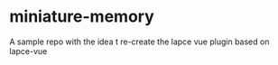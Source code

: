 # miniature-memory

A sample repo with the idea t re-create the lapce vue plugin based on lapce-vue
